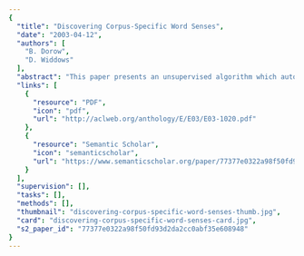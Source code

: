 ```yaml
---
{
  "title": "Discovering Corpus-Specific Word Senses",
  "date": "2003-04-12",
  "authors": [
    "B. Dorow",
    "D. Widdows"
  ],
  "abstract": "This paper presents an unsupervised algorithm which automatically discovers word senses from text. The algorithm is based on a graph model representing words and relationships between them. Sense clusters are iteratively computed by clustering the local graph of similar words around an ambiguous word. Discrimination against previously extracted sense clusters enables us to discover new senses. We use the same data for both recognising and resolving ambiguity.",
  "links": [
    {
      "resource": "PDF",
      "icon": "pdf",
      "url": "http://aclweb.org/anthology/E/E03/E03-1020.pdf"
    },
    {
      "resource": "Semantic Scholar",
      "icon": "semanticscholar",
      "url": "https://www.semanticscholar.org/paper/77377e0322a98f50fd93d2da2cc0abf35e608948"
    }
  ],
  "supervision": [],
  "tasks": [],
  "methods": [],
  "thumbnail": "discovering-corpus-specific-word-senses-thumb.jpg",
  "card": "discovering-corpus-specific-word-senses-card.jpg",
  "s2_paper_id": "77377e0322a98f50fd93d2da2cc0abf35e608948"
}
---
```


